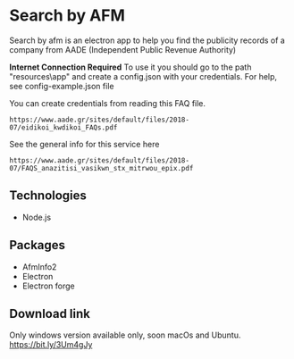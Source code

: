 
# Search by AFM
Search by afm is an electron app to help you find the publicity records of a company from AADE (Independent Public Revenue Authority)

**Internet Connection Required** 
To use it you should go to the path "resources\app\" and create a config.json with your credentials.
For help, see config-example.json file

You can create credentials from reading this FAQ file.

    https://www.aade.gr/sites/default/files/2018-07/eidikoi_kwdikoi_FAQs.pdf
See the general info for this service here

    https://www.aade.gr/sites/default/files/2018-07/FAQS_anazitisi_vasikwn_stx_mitrwou_epix.pdf

## Technologies
- Node.js

## Packages
- AfmInfo2
- Electron
- Electron forge

## Download link
Only windows version available only, soon macOs and Ubuntu.
https://bit.ly/3Um4gJy
